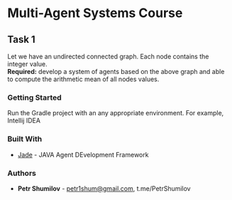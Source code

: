 # Multi-Agent Systems Course
## Task 1
Let we have an undirected connected graph. Each node contains the integer value.<br>
**Required:** develop a system of agents based on the above graph and able to compute the arithmetic mean of all nodes values.
 
### Getting Started
Run the Gradle project with an any appropriate environment. For example, Intellij IDEA


### Built With

* [Jade](https://jade.tilab.com/) - JAVA Agent DEvelopment Framework


### Authors

* **Petr Shumilov** - petr1shum@gmail.com, t.me/PetrShumilov


